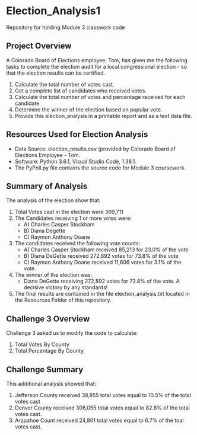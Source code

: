 # Election_Analysis1
Repository for holding Module 3 classwork code

## Project Overview

A Colorado Board of Elections employee, Tom, has given me the following tasks to complete the election audit for a local congressional election - so that the election results can be certified. 

1) Calculate the total number of votes cast. 
2) Get a complete list of candidates who received votes. 
3) Calculate the total number of votes and percentage received for each candidate
4) Determine the winner of the election based on popular vote.
5) Provide this election_analysis in a printable report and as a text data file. 

## Resources Used for Election Analysis
- Data Source: election_results.csv (provided by Colorado Board of Elections Employee - Tom. 
- Software: Python 3.6.1, Visual Studio Code, 1.38.1.
- The PyPoll.py file contains the source code for Module 3 coursework.

## Summary of Analysis
The analysis of the election show that: 
1) Total Votes cast in the election were 369,711
2) The Candidates receiving 1 or more votes were:
    - A) Charles Casper Stockham
    - B) Diana Degette
    - C) Raymon Anthony Doane
3) The candidates received the following vote counts:
    - A) Charles Casper Stockham received 85,213 for 23.0% of the vote
    - B) Diana DeGette received 272,892 votes for 73.8% of the vote
    - C) Raymon Anthony Doane received 11,606 votes for 3.1% of the vote. 
4) The winner of the election was: 
    - Diana DeGette receiving 272,892 votes for 73.8% of the vote. A decisive victory by any standards!
5) The final results are contained in the file election_analysis.txt located in the Resources Folder of this repository. 

## Challenge 3 Overview
Challenge 3 asked us to modify the code to calculate: 
1) Total Votes By County 
2) Total Percentage By County

## Challenge Summary 
This additional analysis showed that:
1) Jefferson County received 38,855 total votes equal to 10.5% of the total votes cast
2) Denver County received 306,055 total votes equal to 82.8% of the total votes cast. 
3) Arapahoe Count received 24,801 total votes equal to 6.7% of the toal votes cast. 




  
